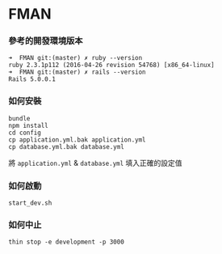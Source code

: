 
# FMAN

### 參考的開發環境版本
```
➜  FMAN git:(master) ✗ ruby --version
ruby 2.3.1p112 (2016-04-26 revision 54768) [x86_64-linux]
➜  FMAN git:(master) ✗ rails --version
Rails 5.0.0.1
```

### 如何安裝
```
bundle
npm install
cd config
cp application.yml.bak application.yml
cp database.yml.bak database.yml
```
將 `application.yml` & `database.yml` 填入正確的設定值

### 如何啟動
```
start_dev.sh
```
### 如何中止
```
thin stop -e development -p 3000
```
